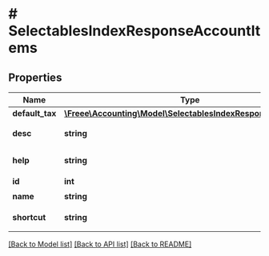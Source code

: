 # # SelectablesIndexResponseAccountItems

## Properties

Name | Type | Description | Notes
------------ | ------------- | ------------- | -------------
**default_tax** | [**\Freee\Accounting\Model\SelectablesIndexResponseDefaultTax**](SelectablesIndexResponseDefaultTax.md) |  | [optional]
**desc** | **string** | 勘定科目の説明 | [optional]
**help** | **string** | 勘定科目の説明（詳細） | [optional]
**id** | **int** | 勘定科目ID |
**name** | **string** | 勘定科目 | [optional]
**shortcut** | **string** | ショートカット | [optional]

[[Back to Model list]](../../README.md#models) [[Back to API list]](../../README.md#endpoints) [[Back to README]](../../README.md)
